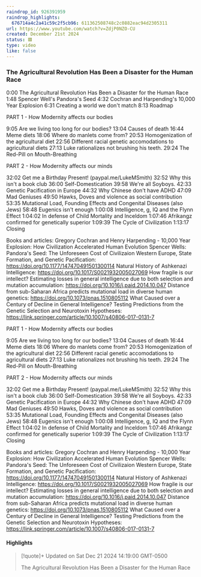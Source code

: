 ```yaml
---
raindrop_id: 926391959
raindrop_highlights:
  676714a4c2a41c59c2f5cb96: 611362508748c2c0882eac94d2305311
url: https://www.youtube.com/watch?v=ZdjP0NZO-CU
created: December 21st 2024
status: 🟥
type: video
like: false
---
```



### The Agricultural Revolution Has Been a Disaster for the Human Race

0:00 The Agricultural Revolution Has Been a Disaster for the Human Race
1:48 Spencer Well&#39;s Pandora&#39;s Seed
4:32 Cochran and Harpending&#39;s 10,000 Year Explosion
6:31 Creating a world we don&#39;t match
8:13 Roadmap

PART 1 - How Modernity affects our bodies

9:05 Are we living too long for our bodies?
13:04 Causes of death
16:44 Meme diets
18:06 Where do manlets come from?
20:53 Homogenization of the agricultural diet
22:56 Different racial genetic accomodations to agricultural diets
27:13 Luke rationalizes not brushing his teeth.
29:24 The Red-Pill on Mouth-Breathing

PART 2 - How Modernity affects our minds

32:02 Get me a Birthday Present! (paypal.me/LukeMSmith)
32:52 Why this isn&#39;t a book club
36:00 Self-Domestication
39:58 We&#39;re all Soyboys.
42:33 Genetic Pacification in Europe
44:32 Why Chinese don&#39;t have ADHD
47:09 Mad Geniuses
49:50 Hawks, Doves and violence as social contribution
53:35 Mutational Load, Founding Effects and Congenital Diseases (also Jews)
58:48 Eugenics isn&#39;t enough
1:00:08 Intelligence, g, IQ and the Flynn Effect
1:04:02 In defense of Child Mortality and Inceldom
1:07:46 Afrikangz confirmed for genetically superior
1:09:39 The Cycle of Civilization
1:13:17 Closing

Books and articles:
Gregory Cochran and Henry Harpending - 10,000 Year Explosion: How Civilization Accelerated Human Evolution
Spencer Wells: Pandora&#39;s Seed: The Unforeseen Cost of Civilizaion
Western Europe, State Formation, and Genetic Pacification: https://doi.org/10.1177/147470491501300114
Natural History of Ashkenazi Intelligence: https://doi.org/10.1017/S0021932005027069
How fragile is our intellect? Estimating losses in general intelligence due to both selection and mutation accumulation: https://doi.org/10.1016/j.paid.2014.10.047
Distance from sub-Saharan Africa predicts mutational load in diverse human genetics: https://doi.org/10.1073/pnas.1510805112
What Caused over a Century of Decline in General Intelligence? Testing Predictions from the Genetic Selection and Neurotoxin Hypotheses: https://link.springer.com/article/10.1007/s40806-017-0131-7

 PART 1 - How Modernity affects our bodies

 9:05 Are we living too long for our bodies? 13:04 Causes of death 16:44 Meme diets 18:06 Where do manlets come from? 20:53 Homogenization of the agricultural diet 22:56 Different racial genetic accomodations to agricultural diets 27:13 Luke rationalizes not brushing his teeth. 29:24 The Red-Pill on Mouth-Breathing

 PART 2 - How Modernity affects our minds

 32:02 Get me a Birthday Present! (paypal.me/LukeMSmith) 32:52 Why this isn&#39;t a book club 36:00 Self-Domestication 39:58 We&#39;re all Soyboys. 42:33 Genetic Pacification in Europe 44:32 Why Chinese don&#39;t have ADHD 47:09 Mad Geniuses 49:50 Hawks, Doves and violence as social contribution 53:35 Mutational Load, Founding Effects and Congenital Diseases (also Jews) 58:48 Eugenics isn&#39;t enough 1:00:08 Intelligence, g, IQ and the Flynn Effect 1:04:02 In defense of Child Mortality and Inceldom 1:07:46 Afrikangz confirmed for genetically superior 1:09:39 The Cycle of Civilization 1:13:17 Closing

 Books and articles: Gregory Cochran and Henry Harpending - 10,000 Year Explosion: How Civilization Accelerated Human Evolution Spencer Wells: Pandora&#39;s Seed: The Unforeseen Cost of Civilizaion Western Europe, State Formation, and Genetic Pacification: https://doi.org/10.1177/147470491501300114 Natural History of Ashkenazi Intelligence: https://doi.org/10.1017/S0021932005027069 How fragile is our intellect? Estimating losses in general intelligence due to both selection and mutation accumulation: https://doi.org/10.1016/j.paid.2014.10.047 Distance from sub-Saharan Africa predicts mutational load in diverse human genetics: https://doi.org/10.1073/pnas.1510805112 What Caused over a Century of Decline in General Intelligence? Testing Predictions from the Genetic Selection and Neurotoxin Hypotheses: https://link.springer.com/article/10.1007/s40806-017-0131-7

#### Highlights

> [!quote]+ Updated on Sat Dec 21 2024 14:19:00 GMT-0500
>
> The Agricultural Revolution Has Been a Disaster for the Human Race
